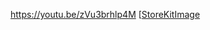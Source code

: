 https://youtu.be/zVu3brhlp4M
[[StoreKitImage](https://github.com/serkannkara/StoreKit/assets/83357398/8cf5aa19-ab3d-4ce2-845d-cec318fd3de0)
